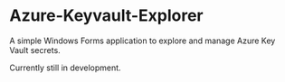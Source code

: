 # Azure-Keyvault-Explorer

A simple Windows Forms application to explore and manage Azure Key Vault secrets.

Currently still in development.

